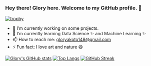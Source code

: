 ### Hey there! Glory here. Welcome to my GitHub profile. 👋

[![trophy](https://github-profile-trophy.vercel.app/?username=Gliz23&theme=onedark)](https://github.com/Gliz23/github-profile-trophy)
<!--
**Gliz23/Gliz23** is a ✨ _special_ ✨ repository because its `README.md` (this file) appears on your GitHub profile.
-->

- 🔭 I’m currently working on some projects.
- 🌱 I’m currently learning Data Science ✨ and Machine Learning ✨
- 📫 How to reach me: gloryakoto148@gmail.com
- ⚡ Fun fact: I love art and nature 😄

 [![Glory's GitHub stats](https://github-readme-stats.vercel.app/api?username=Gliz23)](https://github.com/Gliz23/github-readme-stats)
 [![Top Langs](https://github-readme-stats.vercel.app/api/top-langs/?username=Gliz23)](https://github.com/Gliz23/github-readme-stats) 
 [![GitHub Streak](https://github-readme-streak-stats.herokuapp.com/?user=Gliz23)](https://git.io/streak-stats)
